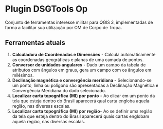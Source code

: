 # Plugin DSGTools Op

Conjunto de ferramentas interesse militar para QGIS 3, implementadas de forma a facilitar sua utilização por OM de Corpo de Tropa.

## Ferramentas atuais

1. **Calculadora de Coordenadas e Dimensões** - Calcula automaticamente as coordenadas geográficas e planas de uma camada de pontos.
2. **Conversor de unidades angulares** - Dado um campo da tabela de atributos com ângulos em graus, gera um campo com os ângulos em milésimos.
3. **Declinação magnética e convergência meridiana** - Selecionando-se um ponto, linha ou polígono são apresentadas a Declinação Magnética e Convergência Meridiana do dado selecionado.
4. **Localizar carta topográfica (MI) por ponto** - Ao clicar em um ponto da tela que esteja dentro do Brasil aparecerá qual carta engloba aquela região, nas diversas escalas.
5. **Localizar carta topográfica (MI) por região**- Ao se definir uma região da tela que esteja dentro do Brasil aparecerá quais cartas englobam aquela região, nas diversas escalas.